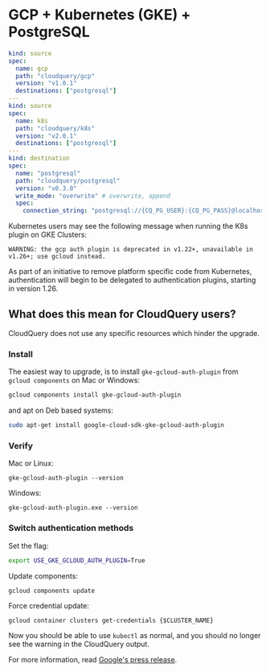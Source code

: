 # GCP + Kubernetes (GKE) + PostgreSQL

```yaml
kind: source
spec:
  name: gcp
  path: "cloudquery/gcp"
  version: "v1.0.1"
  destinations: ["postgresql"]
---
kind: source
spec:
  name: k8s
  path: "cloudquery/k8s"
  version: "v2.0.1"
  destinations: ["postgresql"]
---
kind: destination
spec:
  name: "postgresql"
  path: "cloudquery/postgresql"
  version: "v0.3.0"
  write_mode: "overwrite" # overwrite, append
  spec:
    connection_string: "postgresql://{CQ_PG_USER}:{CQ_PG_PASS}@localhost:5432/postgres?sslmode=disable"
```

Kubernetes users may see the following message when running the K8s plugin on GKE Clusters:
```
WARNING: the gcp auth plugin is deprecated in v1.22+, unavailable in v1.26+; use gcloud instead.
```

As part of an initiative to remove platform specific code from Kubernetes, authentication will begin to be delegated to authentication plugins, starting in version 1.26.

## What does this mean for CloudQuery users?

CloudQuery does not use any specific resources which hinder the upgrade. 

### Install
The easiest way to upgrade, is to install `gke-gcloud-auth-plugin` from `gcloud components` on Mac or Windows:

```zsh
gcloud components install gke-gcloud-auth-plugin
```

and apt on Deb based systems:
```bash
sudo apt-get install google-cloud-sdk-gke-gcloud-auth-plugin
```

### Verify

Mac or Linux:
```
gke-gcloud-auth-plugin --version 
```

Windows:
```
gke-gcloud-auth-plugin.exe --version
```

### Switch authentication methods
Set the flag:
```sh
export USE_GKE_GCLOUD_AUTH_PLUGIN=True
```

Update components:
```sh
gcloud components update
```

Force credential update:
```
gcloud container clusters get-credentials {$CLUSTER_NAME}
```

Now you should be able to use `kubectl` as normal, and you
should no longer see the warning in the CloudQuery output.

For more information, read [Google's press release](https://cloud.google.com/blog/products/containers-kubernetes/kubectl-auth-changes-in-gke).
